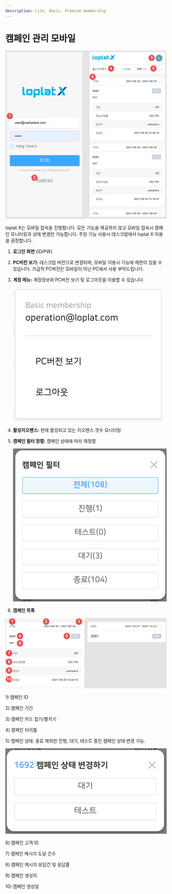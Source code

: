 ```yaml
---
description: Lite, Basic, Premium membership
---
```


# 캠페인 관리 모바일

![](<../../.gitbook/assets/image (7).png>)

loplat X는 모바일 접속을 진행합니다. 모든 기능을 제공하지 않고 모바일 접속시 캠페인 모니터링과 상태 변경만 가능합니다. 주된 기능 사용시 데스크탑에서 loplat X 이용을 권장합니다.

1. **로그인 화면** (ID/PW)
2. **PC버전 보기:** 데스크탑 버전으로 변경되며, 모바일 이용시 기능에 제한이 있을 수 있습니다. 가급적 PC버전은 모바일이 아닌 PC에서 사용 부탁드립니다.
3.  **계정 메뉴:** 계정정보와 PC버전 보기 및 로그아웃을 이용할 수 있습니다.

    ![](<../../.gitbook/assets/image (31).png>)
4. **활성지오펜스:** 현재 활성되고 있는 지오펜스 갯수 모니터링
5.  **캠페인 필터 정렬:** 캠페인 상태에 따라 재정렬

    ![](<../../.gitbook/assets/image (55).png>)
6. **캠페인 목록**

![](<../../.gitbook/assets/image (74).png>)

1\) 캠페인 ID

2\) 캠페인 기간

3\) 캠페인 카드 접기/펼치기

4\) 캠페인 타이틀

5\) 캠페인 상태: 종료 제외한 진행, 대기, 테스트 중인 캠페인 상태 변경 가능.

![](<../../.gitbook/assets/image (69).png>)

6\) 캠페인 고객 ID

7\) 캠페인 메시지 도달 건수

8\) 캠페인 메시지 응답건 및 응답률

9\) 캠페인 생성자

10\) 캠페인 생성일
